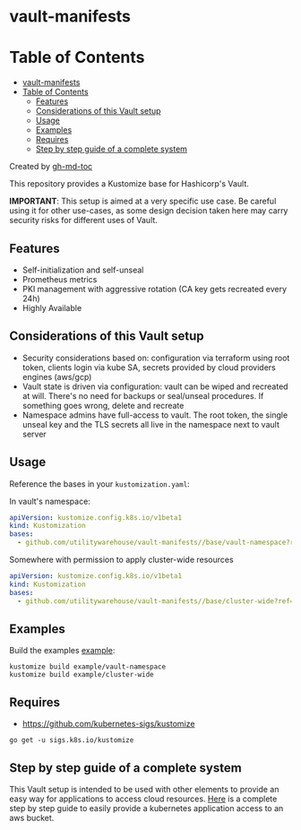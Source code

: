 # vault-manifests

# Table of Contents

- [vault-manifests](#vault-manifests)
- [Table of Contents](#table-of-contents)
  - [Features](#features)
  - [Considerations of this Vault setup](#considerations-of-this-vault-setup)
  - [Usage](#usage)
  - [Examples](#examples)
  - [Requires](#requires)
  - [Step by step guide of a complete system](#step-by-step-guide-of-a-complete-system)

Created by [gh-md-toc](https://github.com/ekalinin/github-markdown-toc)

This repository provides a Kustomize base for Hashicorp's Vault.

**IMPORTANT**: This setup is aimed at a very specific use case. Be careful using it for other use-cases, as some design decision taken here may carry security risks for different uses of Vault.

## Features

- Self-initialization and self-unseal
- Prometheus metrics
- PKI management with aggressive rotation (CA key gets recreated every 24h)
- Highly Available

## Considerations of this Vault setup

- Security considerations based on: configuration via terraform using root token, clients login via kube SA, secrets provided by cloud providers engines (aws/gcp)
- Vault state is driven via configuration: vault can be wiped and recreated at will. There's no need for backups or seal/unseal procedures. If something goes wrong, delete and recreate
- Namespace admins have full-access to vault. The root token, the single unseal key and the TLS secrets all live in the namespace next to vault server

## Usage

Reference the bases in your `kustomization.yaml`:

In vault's namespace:

```yaml
apiVersion: kustomize.config.k8s.io/v1beta1
kind: Kustomization
bases:
  - github.com/utilitywarehouse/vault-manifests//base/vault-namespace?ref=1.5.5-1
```

Somewhere with permission to apply cluster-wide resources

```yaml
apiVersion: kustomize.config.k8s.io/v1beta1
kind: Kustomization
bases:
  - github.com/utilitywarehouse/vault-manifests//base/cluster-wide?ref=1.5.5-1
```

## Examples

Build the examples [example](example/):

```
kustomize build example/vault-namespace
kustomize build example/cluster-wide
```

## Requires

- https://github.com/kubernetes-sigs/kustomize

```
go get -u sigs.k8s.io/kustomize
```

## Step by step guide of a complete system

This Vault setup is intended to be used with other elements to provide an easy way for applications to access cloud resources. [Here](complete-step-by-step-guide.md) is a complete step by step guide to easily provide a kubernetes application access to an aws bucket.
